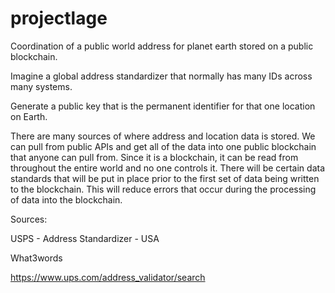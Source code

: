 # projectlage
Coordination of a public world address for planet earth stored on a public blockchain. 

Imagine a global address standardizer that normally has many IDs across many systems. 

Generate a public key that is the permanent identifier for that one location on Earth. 

There are many sources of where address and location data is stored. We can pull from public APIs and get all of the data into one public blockchain that anyone can pull from.  Since it is a blockchain, it can be read from throughout the entire world and no one controls it. There will be certain data standards that will be put in place prior to the first set of data being written to the blockchain.  This will reduce errors that occur during the processing of data into the blockchain. 

Sources:

USPS - Address Standardizer - USA

What3words

https://www.ups.com/address_validator/search

